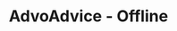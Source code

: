 ---
layout: simple_page
style_id: simple_page
title: AdvoAdvice - Offline
description: Kompetente Rechtsberatung von erfahrenen Rechtsanwälten und Fachanwälten für Ihren Erfolg
intro_zeigen: true
intro_markdown: >-
  Wie es scheint, haben Sie aktuell keine Internetverbindung. Warum rufen Sie uns nicht einfach an?


  030 - 921 000 40
intro_cta_text: Jetzt anrufen
intro_cta_link: "tel:00493092100040"
sitemap: false
permalink: '/offline/'
---